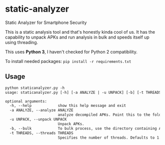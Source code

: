 # static-analyzer

Static Analyzer for Smartphone Security

This is a static analysis tool and that's honestly kinda cool of us. It has the capability to unpack APKs and run analysis in bulk and speeds itself up using threading.

This uses **Python 3**, I haven't checked for Python 2 compatibility.

To install needed packages: `pip install -r requirements.txt`

## Usage

```txt
python staticanalyzer.py -h
usage: staticanalyzer.py [-h] [-a ANALYZE | -u UNPACK] [-b] [-t THREADS]

optional arguments:
  -h, --help            show this help message and exit
  -a ANALYZE, --analyze ANALYZE
                        analyze decompiled APKs. Point this to the folder produced by apktool or the -u flag.
  -u UNPACK, --unpack UNPACK
                        Unpack APKs.
  -b, --bulk            To bulk process, use the directory containing ALL target files/folders.
  -t THREADS, --threads THREADS
                        Specifies the number of threads. Defaults to 1.
```
